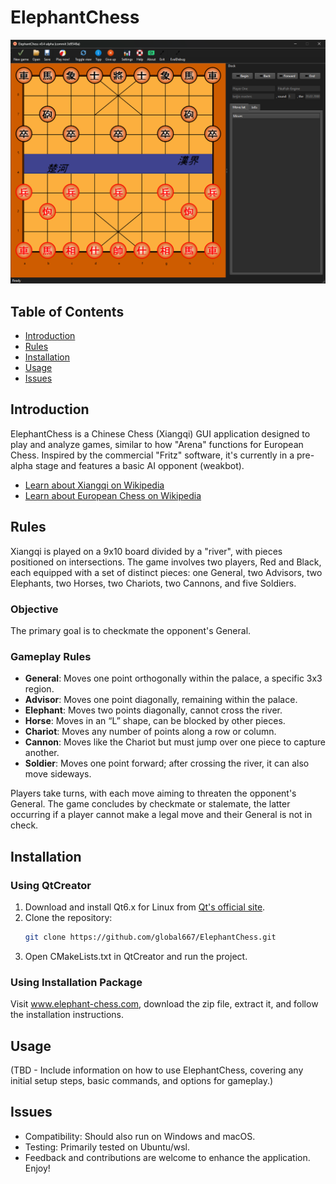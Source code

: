 
# ElephantChess

![Screenshot](Screenshot.png)

## Table of Contents
- [Introduction](#introduction)
- [Rules](#rules)
- [Installation](#installation)
- [Usage](#usage)
- [Issues](#issues)

## Introduction
ElephantChess is a Chinese Chess (Xiangqi) GUI application designed to play and analyze games, similar to how "Arena" functions for European Chess. Inspired by the commercial "Fritz" software, it's currently in a pre-alpha stage and features a basic AI opponent (weakbot).

- [Learn about Xiangqi on Wikipedia](https://en.wikipedia.org/wiki/Xiangqi)
- [Learn about European Chess on Wikipedia](https://en.wikipedia.org/wiki/Chess)

## Rules
Xiangqi is played on a 9x10 board divided by a "river", with pieces positioned on intersections. The game involves two players, Red and Black, each equipped with a set of distinct pieces: one General, two Advisors, two Elephants, two Horses, two Chariots, two Cannons, and five Soldiers.

### Objective
The primary goal is to checkmate the opponent's General.

### Gameplay Rules
- **General**: Moves one point orthogonally within the palace, a specific 3x3 region.
- **Advisor**: Moves one point diagonally, remaining within the palace.
- **Elephant**: Moves two points diagonally, cannot cross the river.
- **Horse**: Moves in an “L” shape, can be blocked by other pieces.
- **Chariot**: Moves any number of points along a row or column.
- **Cannon**: Moves like the Chariot but must jump over one piece to capture another.
- **Soldier**: Moves one point forward; after crossing the river, it can also move sideways.

Players take turns, with each move aiming to threaten the opponent's General. The game concludes by checkmate or stalemate, the latter occurring if a player cannot make a legal move and their General is not in check.

## Installation

### Using QtCreator
1. Download and install Qt6.x for Linux from [Qt's official site](https://www.qt.io/download-open-source).
2. Clone the repository:
   ```bash
   git clone https://github.com/global667/ElephantChess.git
   ```
3. Open CMakeLists.txt in QtCreator and run the project.

### Using Installation Package

Visit www.elephant-chess.com, download the zip file, extract it, and follow the installation instructions.

## Usage

(TBD - Include information on how to use ElephantChess, covering any initial setup steps, basic commands, and options for gameplay.)

## Issues

- Compatibility: Should also run on Windows and macOS.
- Testing: Primarily tested on Ubuntu/wsl.
- Feedback and contributions are welcome to enhance the application. Enjoy!
